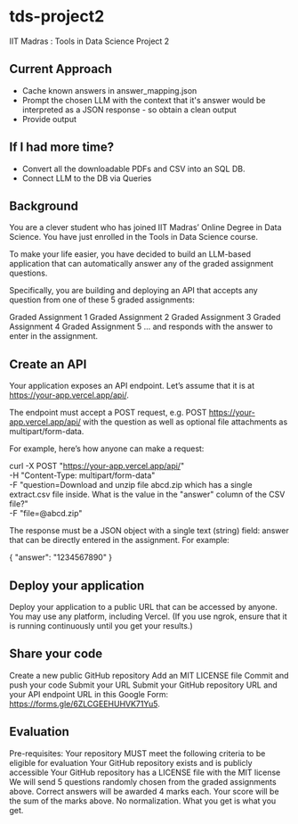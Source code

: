 # tds-project2
IIT Madras : Tools in Data Science Project 2

## Current Approach
- Cache known answers in answer_mapping.json
- Prompt the chosen LLM with the context that it's answer would be interpreted as a JSON response - so obtain a clean output
- Provide output

## If I had more time?
- Convert all the downloadable PDFs and CSV into an SQL DB.
- Connect LLM to the DB via Queries

## Background
You are a clever student who has joined IIT Madras’ Online Degree in Data Science. You have just enrolled in the Tools in Data Science course.

To make your life easier, you have decided to build an LLM-based application that can automatically answer any of the graded assignment questions.

Specifically, you are building and deploying an API that accepts any question from one of these 5 graded assignments:

Graded Assignment 1
Graded Assignment 2
Graded Assignment 3
Graded Assignment 4
Graded Assignment 5
… and responds with the answer to enter in the assignment.

## Create an API
Your application exposes an API endpoint. Let’s assume that it is at https://your-app.vercel.app/api/.

The endpoint must accept a POST request, e.g. POST https://your-app.vercel.app/api/ with the question as well as optional file attachments as multipart/form-data.

For example, here’s how anyone can make a request:

curl -X POST "https://your-app.vercel.app/api/" \
  -H "Content-Type: multipart/form-data" \
  -F "question=Download and unzip file abcd.zip which has a single extract.csv file inside. What is the value in the "answer" column of the CSV file?" \
  -F "file=@abcd.zip"


The response must be a JSON object with a single text (string) field: answer that can be directly entered in the assignment. For example:

{
  "answer": "1234567890"
}

## Deploy your application
Deploy your application to a public URL that can be accessed by anyone. You may use any platform, including Vercel.
(If you use ngrok, ensure that it is running continuously until you get your results.)

## Share your code
Create a new public GitHub repository
Add an MIT LICENSE file
Commit and push your code
Submit your URL
Submit your GitHub repository URL and your API endpoint URL in this Google Form: https://forms.gle/6ZLCGEEHUHVK71Yu5.

## Evaluation
Pre-requisites: Your repository MUST meet the following criteria to be eligible for evaluation
Your GitHub repository exists and is publicly accessible
Your GitHub repository has a LICENSE file with the MIT license
We will send 5 questions randomly chosen from the graded assignments above. Correct answers will be awarded 4 marks each.
Your score will be the sum of the marks above. No normalization. What you get is what you get.
